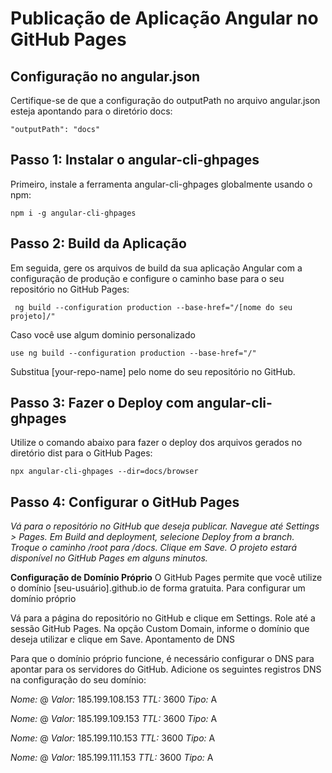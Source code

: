 # Publicação de Aplicação Angular no GitHub Pages

## Configuração no angular.json
Certifique-se de que a configuração do outputPath no arquivo angular.json esteja apontando para o diretório docs:

` "outputPath": "docs" `

## Passo 1: Instalar o angular-cli-ghpages
Primeiro, instale a ferramenta angular-cli-ghpages globalmente usando o npm:

` npm i -g angular-cli-ghpages `

## Passo 2: Build da Aplicação
Em seguida, gere os arquivos de build da sua aplicação Angular com a configuração de produção e configure o caminho base para o seu repositório no GitHub Pages:

` ng build --configuration production --base-href="/[nome do seu projeto]/"`

Caso você use algum dominio personalizado 

`use ng build --configuration production --base-href="/"`

Substitua [your-repo-name] pelo nome do seu repositório no GitHub.

## Passo 3: Fazer o Deploy com angular-cli-ghpages
Utilize o comando abaixo para fazer o deploy dos arquivos gerados no diretório dist para o GitHub Pages:

` npx angular-cli-ghpages --dir=docs/browser `

## Passo 4: Configurar o GitHub Pages
*Vá para o repositório no GitHub que deseja publicar.
Navegue até Settings > Pages.
Em Build and deployment, selecione Deploy from a branch.
Troque o caminho /root para /docs.
Clique em Save.
O projeto estará disponível no GitHub Pages em alguns minutos.*

**Configuração de Domínio Próprio**
O GitHub Pages permite que você utilize o domínio [seu-usuário].github.io de forma gratuita. Para configurar um domínio próprio

Vá para a página do repositório no GitHub e clique em Settings.
Role até a sessão GitHub Pages.
Na opção Custom Domain, informe o domínio que deseja utilizar e clique em Save.
Apontamento de DNS

Para que o domínio próprio funcione, é necessário configurar o DNS para apontar para os servidores do GitHub. Adicione os seguintes registros DNS na configuração do seu domínio:

*Nome:* @
*Valor:* 185.199.108.153
*TTL:* 3600
*Tipo:* A

*Nome:* @
*Valor:* 185.199.109.153
*TTL:* 3600
*Tipo:* A

*Nome:* @
*Valor:* 185.199.110.153
*TTL:* 3600
*Tipo:* A

*Nome:* @
*Valor:* 185.199.111.153
*TTL:* 3600
*Tipo:* A
